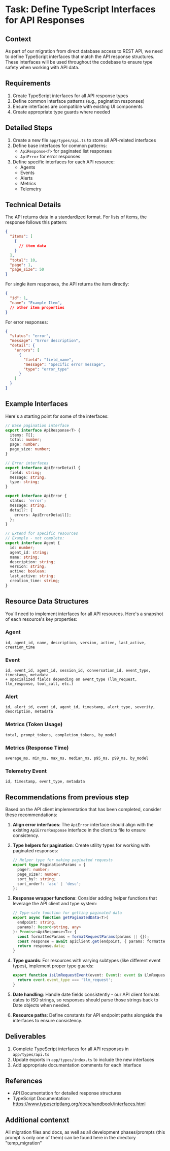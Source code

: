 # Task: Define TypeScript Interfaces for API Responses

## Context
As part of our migration from direct database access to REST API, we need to define TypeScript interfaces that match the API response structures. These interfaces will be used throughout the codebase to ensure type safety when working with API data.

## Requirements

1. Create TypeScript interfaces for all API response types
2. Define common interface patterns (e.g., pagination responses)
3. Ensure interfaces are compatible with existing UI components
4. Create appropriate type guards where needed

## Detailed Steps

1. Create a new file `app/types/api.ts` to store all API-related interfaces
2. Define base interfaces for common patterns:
   - `ApiResponse<T>` for paginated list responses
   - `ApiError` for error responses
3. Define specific interfaces for each API resource:
   - Agents
   - Events
   - Alerts
   - Metrics
   - Telemetry

## Technical Details

The API returns data in a standardized format. For lists of items, the response follows this pattern:

```json
{
  "items": [
    {
      // item data
    }
  ],
  "total": 10,
  "page": 1,
  "page_size": 50
}
```

For single item responses, the API returns the item directly:

```json
{
  "id": 1,
  "name": "Example Item",
  // other item properties
}
```

For error responses:

```json
{
  "status": "error",
  "message": "Error description",
  "detail": {
    "errors": [
      {
        "field": "field_name",
        "message": "Specific error message",
        "type": "error_type"
      }
    ]
  }
}
```

## Example Interfaces

Here's a starting point for some of the interfaces:

```typescript
// Base pagination interface
export interface ApiResponse<T> {
  items: T[];
  total: number;
  page: number;
  page_size: number;
}

// Error interfaces
export interface ApiErrorDetail {
  field: string;
  message: string;
  type: string;
}

export interface ApiError {
  status: 'error';
  message: string;
  detail?: {
    errors: ApiErrorDetail[];
  };
}

// Extend for specific resources
// Example - not complete:
export interface Agent {
  id: number;
  agent_id: string;
  name: string;
  description: string;
  version: string;
  active: boolean;
  last_active: string;
  creation_time: string;
}
```

## Resource Data Structures

You'll need to implement interfaces for all API resources. Here's a snapshot of each resource's key properties:

### Agent
```
id, agent_id, name, description, version, active, last_active, creation_time
```

### Event
```
id, event_id, agent_id, session_id, conversation_id, event_type, timestamp, metadata
+ specialized fields depending on event_type (llm_request, llm_response, tool_call, etc.)
```

### Alert
```
id, alert_id, event_id, agent_id, timestamp, alert_type, severity, description, metadata
```

### Metrics (Token Usage)
```
total, prompt_tokens, completion_tokens, by_model
```

### Metrics (Response Time)
```
average_ms, min_ms, max_ms, median_ms, p95_ms, p99_ms, by_model
```

### Telemetry Event
```
id, timestamp, event_type, metadata
```

## Recommendations from previous step

Based on the API client implementation that has been completed, consider these recommendations:

1. **Align error interfaces**: The `ApiError` interface should align with the existing `ApiErrorResponse` interface in the client.ts file to ensure consistency.

2. **Type helpers for pagination**: Create utility types for working with paginated responses:
   ```typescript
   // Helper type for making paginated requests
   export type PaginationParams = {
     page?: number;
     page_size?: number;
     sort_by?: string;
     sort_order?: 'asc' | 'desc';
   };
   ```

3. **Response wrapper functions**: Consider adding helper functions that leverage the API client and type system:
   ```typescript
   // Type-safe function for getting paginated data
   export async function getPaginatedData<T>(
     endpoint: string, 
     params?: Record<string, any>
   ): Promise<ApiResponse<T>> {
     const formattedParams = formatRequestParams(params || {});
     const response = await apiClient.get(endpoint, { params: formattedParams });
     return response.data;
   }
   ```

4. **Type guards**: For resources with varying subtypes (like different event types), implement proper type guards:
   ```typescript
   export function isLlmRequestEvent(event: Event): event is LlmRequestEvent {
     return event.event_type === 'llm_request';
   }
   ```

5. **Date handling**: Handle date fields consistently - our API client formats dates to ISO strings, so responses should parse those strings back to Date objects when needed.

6. **Resource paths**: Define constants for API endpoint paths alongside the interfaces to ensure consistency.

## Deliverables

1. Complete TypeScript interfaces for all API responses in `app/types/api.ts`
2. Update exports in `app/types/index.ts` to include the new interfaces
3. Add appropriate documentation comments for each interface

## References

- API Documentation for detailed response structures
- TypeScript Documentation: https://www.typescriptlang.org/docs/handbook/interfaces.html 

## Additional contenxt
All migration files and docs, as well as all development phases/prompts (this prompt is only one of them) can be found here in the directory "temp_migration"